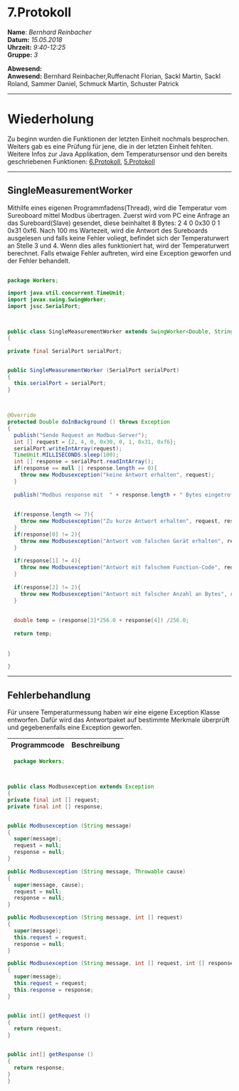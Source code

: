 # 7.Protokoll  
  
  **Name**:  *Bernhard Reinbacher*  
  **Datum:** *15.05.2018*  
  **Uhrzeit:** *9:40-12:25*  
  **Gruppe:** *3*  
  
   
    
 **Abwesend:**   
 **Anwesend:** Bernhard Reinbacher,Ruffenacht Florian, Sackl Martin, Sackl Roland, Sammer Daniel, Schmuck Martin, Schuster Patrick  
 ***********************************************************************************************************************************  
 
# Wiederholung  
Zu beginn wurden die Funktionen der letzten Einheit nochmals besprochen. Weiters gab es eine Prüfung für jene, die in der letzten Einheit fehlten. Weitere Infos zur Java Applikation, dem Temperatursensor und den bereits geschriebenen Funktionen: [6.Protokoll](/reibem14/README_20_03_2018.md), [5.Protokoll](README_13_03_2018.md)  
***********************************************************************************************************************************  
## SingleMeasurementWorker  
Mithilfe eines eigenen Programmfadens(Thread), wird die Temperatur vom Sureoboard mittel Modbus übertragen. Zuerst wird vom PC eine Anfrage an das Sureboard(Slave) gesendet, diese beinhaltet 8 Bytes: 2 4 0 0x30 0 1 0x31 0xf6. Nach 100 ms Wartezeit, wird die Antwort des Sureboards ausgelesen und falls keine Fehler voliegt, befindet sich der Temperaturwert an Stelle 3 und 4. Wenn dies alles funktioniert hat, wird der Temperaturwert berechnet. Falls etwaige Fehler auftreten, wird eine Exception geworfen und der Fehler behandelt.  
  
  ```java  
    
package Workers;

import java.util.concurrent.TimeUnit;
import javax.swing.SwingWorker;
import jssc.SerialPort;



public class SingleMeasurementWorker extends SwingWorker<Double, String>
{
  
  private final SerialPort serialPort;


  public SingleMeasurementWorker (SerialPort serialPort)
  {
    this.serialPort = serialPort;
  }
  
  

  @Override
  protected Double doInBackground () throws Exception
  {
    publish("Sende Request an Modbus-Server");
    int [] request = {2, 4, 0, 0x30, 0, 1, 0x31, 0xf6};
    serialPort.writeIntArray(request);
    TimeUnit.MILLISECONDS.sleep(100);
    int [] response = serialPort.readIntArray();
    if(response == null || response.length == 0){
      throw new Modbusexception("keine Antwort erhalten", request);
    }
    
    publish("Modbus response mit  " + response.length + " Bytes eingetroffen");
    
    
    if(response.length <= 7){
      throw new Modbusexception("Zu kurze Antwort erhalten", request, response);
    }
    if(response[0] != 2){
      throw new Modbusexception("Antwort vom falschen Gerät erhalten", request, response);
    }
    
    if(response[1] != 4){
      throw new Modbusexception("Antwort mit falschem Function-Code", request, response);
    }
    
    if(response[2] != 2){
      throw new Modbusexception("Antwort mit falscher Anzahl an Bytes", request, response);
    }
    
    
    double temp = (response[3]*256.0 + response[4]) /256.0;
    
    return temp;
    
    
  }
  
}
  ```  
  ******************************************************************************************************************************  
  ## Fehlerbehandlung  
  Für unsere Temperaturmessung haben wir eine eigene Exception Klasse entworfen. Dafür wird das Antwortpaket auf bestimmte Merkmale überprüft und gegebenenfalls eine Exception geworfen.  
  
Programmcode | Beschreibung  
------------ | ------------  

    
  ```java  
    package Workers;



public class Modbusexception extends Exception
{
  private final int [] request;
  private final int [] response;  


  public Modbusexception (String message)
  {
    super(message);
    request = null;
    response = null;
  }
  
  public Modbusexception (String message, Throwable cause)
  {
    super(message, cause);
    request = null;
    response = null;
  }
  
  public Modbusexception (String message, int [] request)
  {
    super(message);
    this.request = request;
    response = null;
  }
  
  public Modbusexception (String message, int [] request, int [] response)
  {
    super(message);
    this.request = request;
    this.response = response;
  }


  public int[] getRequest ()
  {
    return request;
  }


  public int[] getResponse ()
  {
    return response;
  }
 }
 ```  
 
